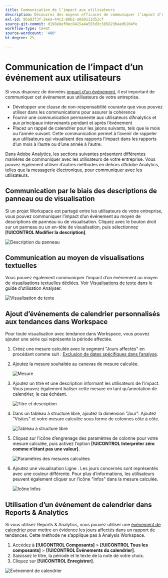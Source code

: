 ```yaml
---
title: Communication de l’impact aux utilisateurs
description: Découvrez des moyens efficaces de communiquer l’impact d’un événement dans votre entreprise.
exl-id: 9ba83f3f-2eea-44c2-80b2-a0a9111d51cf
source-git-commit: d198e8ef0ec8415a4a555d3c385823baad6104fe
workflow-type: tm+mt
source-wordcount: '400'
ht-degree: 2%

---
```


# Communication de l’impact d’un événement aux utilisateurs

Si vous disposez de données [impact d’un événement](overview.md), il est important de communiquer cet événement aux utilisateurs de votre entreprise.

* Développer une clause de non-responsabilité courante que vous pouvez utiliser dans les communications pour assurer la cohérence
* Fournir une communication permanente aux utilisateurs d’Analytics et aux principaux intervenants pendant et après l’événement
* Placez un rappel de calendrier pour les jalons suivants, tels que le mois ou l’année suivant. Cette communication permet à l’avenir de rappeler aux utilisateurs qui visualisent des rapports l’impact dans les rapports d’un mois à l’autre ou d’une année à l’autre.

Dans Adobe Analytics, les sections suivantes présentent différentes manières de communiquer avec les utilisateurs de votre entreprise. Vous pouvez également utiliser d’autres méthodes en dehors d’Adobe Analytics, telles que la messagerie électronique, pour communiquer avec les utilisateurs.

## Communication par le biais des descriptions de panneau ou de visualisation

Si un projet Workspace est partagé entre les utilisateurs de votre entreprise, vous pouvez communiquer l’impact d’un événement au moyen de descriptions de panneau ou de visualisation. Cliquez avec le bouton droit sur un panneau ou un en-tête de visualisation, puis sélectionnez **[!UICONTROL Modifier la description]**.

![Description du panneau](assets/panel_description.png)

## Communication au moyen de visualisations textuelles

Vous pouvez également communiquer l’impact d’un événement au moyen de visualisations textuelles dédiées. Voir [Visualisations de texte](/help/analyze/analysis-workspace/visualizations/text.md) dans le guide d’utilisation Analyser.

![Visualisation de texte](assets/text_visualization.png)

## Ajout d’événements de calendrier personnalisés aux tendances dans Workspace

Pour toute visualisation avec tendance dans Workspace, vous pouvez ajouter une série qui représente la période affectée.

1. Créez une mesure calculée avec le segment &quot;Jours affectés&quot; en procédant comme suit : [Exclusion de dates spécifiques dans l’analyse](segments.md).
1. Ajoutez la mesure souhaitée au canevas de mesure calculée.

   ![Mesure](assets/calcmetric_event.png)

1. Ajoutez un titre et une description informant les utilisateurs de l’impact. Vous pouvez également baliser cette mesure en tant qu’annotation de calendrier, le cas échéant.

   ![Titre et description](assets/calcmetric_title_description.png)

1. Dans un tableau à structure libre, ajoutez la dimension &quot;Jour&quot;. Ajoutez &quot;Visites&quot; et votre mesure calculée sous forme de colonnes côte à côte.

   ![Tableau à structure libre](assets/calcmetric_freeform.png)

1. Cliquez sur l’icône d’engrenage des paramètres de colonne pour votre mesure calculée, puis activez l’option **[!UICONTROL Interpréter zéro comme n’étant pas une valeur]**.

   ![Paramètres des mesures calculées](assets/calcmetric_zero_no_value.png)

1. Ajoutez une visualisation Ligne . Les jours concernés sont représentés avec une couleur différente. Pour plus d’informations, les utilisateurs peuvent également cliquer sur l’icône &quot;Infos&quot; dans la mesure calculée.

   ![Icône Infos](assets/calcmetric_infoicon.png)

## Utilisation d’un événement de calendrier dans Reports &amp; Analytics

Si vous utilisez Reports &amp; Analytics, vous pouvez utiliser une [événement de calendrier](/help/components/t-calendar-event.md) pour mettre en évidence les jours affectés dans un rapport de tendances. Cette méthode ne s’applique pas à Analysis Workspace.

1. Accédez à **[!UICONTROL Composants]** > **[!UICONTROL Tous les composants]** > **[!UICONTROL Événements du calendrier]**.
2. Saisissez le titre, la période et le texte de la note de votre choix.
3. Cliquez sur **[!UICONTROL Enregistrer]**.

![Événement de calendrier](assets/exclude_calendar_event.png)
